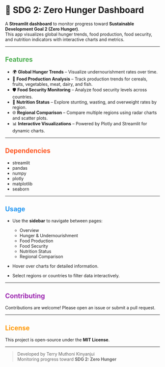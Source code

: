 # 🌾 SDG 2: Zero Hunger Dashboard

A **Streamlit dashboard** to monitor progress toward **Sustainable Development Goal 2 (Zero Hunger)**.  
This app visualizes global hunger trends, food production, food security, and nutrition indicators with interactive charts and metrics.

---

## <span style="color:#4CAF50;">Features</span>

- 🌍 **Global Hunger Trends** – Visualize undernourishment rates over time.  
- 🌾 **Food Production Analysis** – Track production trends for cereals, fruits, vegetables, meat, dairy, and fish.  
- 🛡️ **Food Security Monitoring** – Analyze food security levels across countries.  
- 🥗 **Nutrition Status** – Explore stunting, wasting, and overweight rates by region.  
- 🌐 **Regional Comparison** – Compare multiple regions using radar charts and scatter plots.  
- 📊 **Interactive Visualizations** – Powered by Plotly and Streamlit for dynamic charts.  

---

## <span style="color:#FF5722;">Dependencies</span>

- streamlit  
- pandas  
- numpy  
- plotly  
- matplotlib  
- seaborn  

---

## <span style="color:#2196F3;">Usage</span>

- Use the **sidebar** to navigate between pages:  
  - Overview  
  - Hunger & Undernourishment  
  - Food Production  
  - Food Security  
  - Nutrition Status  
  - Regional Comparison  

- Hover over charts for detailed information.  
- Select regions or countries to filter data interactively.

---

## <span style="color:#9C27B0;">Contributing</span>

Contributions are welcome! Please open an issue or submit a pull request.

---

## <span style="color:#FF9800;">License</span>

This project is open-source under the **MIT License**.

---

> Developed by Terry Muthoni Kinyanjui  
> Monitoring progress toward **SDG 2: Zero Hunger**

